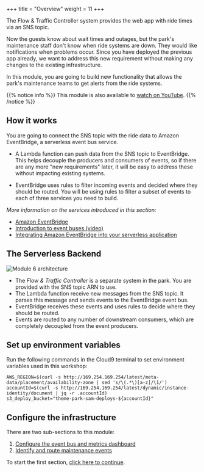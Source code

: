 +++
title = "Overview"
weight = 11
+++

The Flow & Traffic Controller system provides the web app with ride times via an SNS topic.

Now the guests know about wait times and outages, but the park's maintenance staff don't know when ride systems are down. They would like notifications when problems occur. Since you have deployed the previous app already, we want to address this new requirement without making any changes to the existing infrastructure.

In this module, you are going to build new functionality that allows the park's maintenance teams to get alerts from the ride systems.

{{% notice info %}}
This module is also available to [watch on YouTube](https://www.youtube.com/watch?v=FOwoq6uEcJw).
{{% /notice %}}

## How it works

You are going to connect the SNS topic with the ride data to Amazon EventBridge, a serverless event bus service.

* A Lambda function can push data from the SNS topic to EventBridge. This helps decouple the producers and consumers of events, so if there are any more "new requirements" later, it will be easy to address these without impacting existing systems.

* EventBridge uses rules to filter incoming events and decided where they should be routed. You will be using rules to filter a subset of events to each of three services you need to build.

*More information on the services introduced in this section:*
* [Amazon EventBridge](https://aws.amazon.com/eventbridge/)
* [Introduction to event buses (video)](https://www.youtube.com/watch?v=TXh5oU_yo9M&t=3s)
* [Integrating Amazon EventBridge into your serverless application](https://aws.amazon.com/blogs/compute/integrating-amazon-eventbridge-into-your-serverless-applications/)

## The Serverless Backend

![Module 6 architecture](/images/module6-overview-arch.png)

* The *Flow & Traffic Controller* is a separate system in the park. You are provided with the SNS topic ARN to use.
* The Lambda function receive new messages from the SNS topic. It parses this message and sends events to the EventBridge event bus.
* EventBridge receives these events and uses rules to decide where they should be routed.
* Events are routed to any number of downstream consumers, which are completely decoupled from the event producers.

## Set up environment variables

Run the following commands in the Cloud9 terminal to set environment variables used in this workshop:

```console
AWS_REGION=$(curl -s http://169.254.169.254/latest/meta-data/placement/availability-zone | sed 's/\(.*\)[a-z]/\1/')
accountId=$(curl -s http://169.254.169.254/latest/dynamic/instance-identity/document | jq -r .accountId)
s3_deploy_bucket="theme-park-sam-deploys-${accountId}"
```

## Configure the infrastructure

There are two sub-sections to this module:

1. [Configure the event bus and metrics dashboard](./1-eventbus.html)
2. [Identify and route maintenance events](./2-maintenance.html)

To start the first section, [click here to continue](./1-eventbus.html).